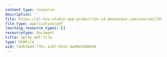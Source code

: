 ```yaml
---
content_type: resource
description: ''
file: https://ol-ocw-studio-app-production.s3.amazonaws.com/courses/18-065-matrix-methods-in-data-analysis-signal-processing-and-machine-learning-spring-2018/743b3a44f35c1c0795d1dad9e29db638_L3-WFKCW-tY.pdf
file_type: application/pdf
learning_resource_types: []
resourcetype: Document
title: 3play pdf file
type: OCWFile
uid: 743b3a44-f35c-1c07-95d1-dad9e29db638
---
```

